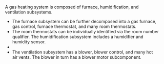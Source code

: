  A gas heating system is composed of furnace, humidification, and ventilation subsystems.
<ul> 
<li >The furnace subsystem can be further decomposed into a gas furnace, gas control, furnace thermostat, and many room thermostats.</li>
 <li>The room thermostats can be individually identified via the room number qualifier. The humidification subsystem includes a humidifier and humidity sensor.<li> 
 <li>The ventilation subsystem has a blower, blower control, and many hot air vents. The blower in turn has a blower motor subcomponent.</li>
</ul>